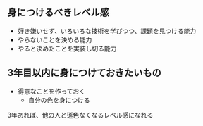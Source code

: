 ## 身につけるべきレベル感
- 好き嫌いせず、いろいろな技術を学びつつ、課題を見つける能力
- やらないことを決める能力
- やると決めたことを実装し切る能力

## 3年目以内に身につけておきたいもの
- 得意なことを作っておく
  - 自分の色を身につける

3年あれば、他の人と遜色なくなるレベル感になれる
